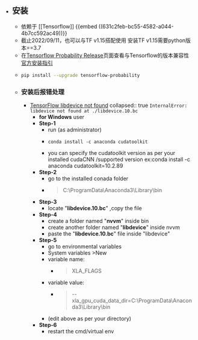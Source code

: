 - ## 安装
	- 依赖于 [[Tensorflow]]
	  {{embed ((631c2feb-bc55-4582-a044-4b7cc592ac49))}}
	- 截止2022/09/11，也可以与TF v1.15搭配使用
	  安装TF v1.15需要python版本==3.7
	- 在[Tensorflow Probability Release](https://github.com/tensorflow/probability/releases)页面查看与Tensorflow的版本兼容性
	  [官方安装指引](https://www.tensorflow.org/probability/install)
	- ```bash
	  pip install --upgrade tensorflow-probability
	  ```
	- ### 安装后报错处理
		- [TensorFlow libdevice not found](https://stackoverflow.com/questions/68614547/tensorflow-libdevice-not-found-why-is-it-not-found-in-the-searched-path)
		  collapsed:: true
		  `InternalError: libdevice not found at ./libdevice.10.bc`
			- **for Windows** user
			- **Step-1**
				- run (as administrator)
				- ```
				  conda install -c anaconda cudatoolkit
				  ```
				- you can specify the cudatoolkit version as per your installed cudaCNN /supported version ex:conda install -c anaconda cudatoolkit=10.2.89
			- **Step-2**
				- go to the installed conada folder
				- > C:\ProgramData\Anaconda3\Library\bin
			- **Step-3**
				- locate "**libdevice.10.bc**" ,copy the file
			- **Step-4**
				- create a folder named "**nvvm**" inside bin
				- create another folder named "**libdevice**" inside nvvm
				- paste the "**libdevice.10.bc**" file inside "libdevice"
			- **Step-5**
				- go to environmental variables
				- System variables >New
				- variable name:
					- > XLA_FLAGS
				- variable value:
					- > --xla_gpu_cuda_data_dir=C:\ProgramData\Anaconda3\Library\bin
				- (edit above as per your directory)
			- **Step-6**
				- restart the cmd/virtual env
